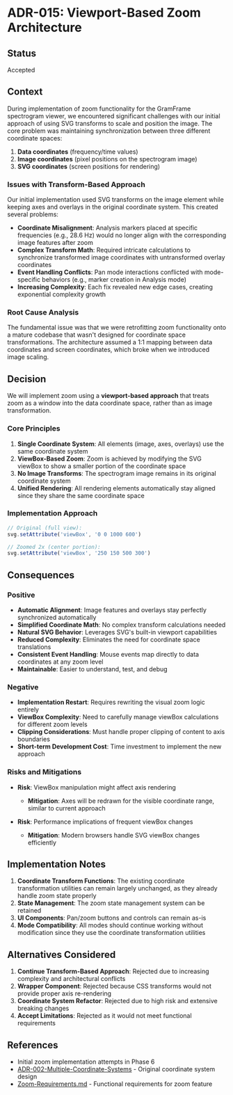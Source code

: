 # ADR-015: Viewport-Based Zoom Architecture

## Status
Accepted

## Context

During implementation of zoom functionality for the GramFrame spectrogram viewer, we encountered significant challenges with our initial approach of using SVG transforms to scale and position the image. The core problem was maintaining synchronization between three different coordinate spaces:

1. **Data coordinates** (frequency/time values)
2. **Image coordinates** (pixel positions on the spectrogram image) 
3. **SVG coordinates** (screen positions for rendering)

### Issues with Transform-Based Approach

Our initial implementation used SVG transforms on the image element while keeping axes and overlays in the original coordinate system. This created several problems:

- **Coordinate Misalignment**: Analysis markers placed at specific frequencies (e.g., 28.6 Hz) would no longer align with the corresponding image features after zoom
- **Complex Transform Math**: Required intricate calculations to synchronize transformed image coordinates with untransformed overlay coordinates
- **Event Handling Conflicts**: Pan mode interactions conflicted with mode-specific behaviors (e.g., marker creation in Analysis mode)
- **Increasing Complexity**: Each fix revealed new edge cases, creating exponential complexity growth

### Root Cause Analysis

The fundamental issue was that we were retrofitting zoom functionality onto a mature codebase that wasn't designed for coordinate space transformations. The architecture assumed a 1:1 mapping between data coordinates and screen coordinates, which broke when we introduced image scaling.

## Decision

We will implement zoom using a **viewport-based approach** that treats zoom as a window into the data coordinate space, rather than as image transformation.

### Core Principles

1. **Single Coordinate System**: All elements (image, axes, overlays) use the same coordinate system
2. **ViewBox-Based Zoom**: Zoom is achieved by modifying the SVG viewBox to show a smaller portion of the coordinate space
3. **No Image Transforms**: The spectrogram image remains in its original coordinate system
4. **Unified Rendering**: All rendering elements automatically stay aligned since they share the same coordinate space

### Implementation Approach

```javascript
// Original (full view):
svg.setAttribute('viewBox', '0 0 1000 600')

// Zoomed 2x (center portion):
svg.setAttribute('viewBox', '250 150 500 300')
```

## Consequences

### Positive

- **Automatic Alignment**: Image features and overlays stay perfectly synchronized automatically
- **Simplified Coordinate Math**: No complex transform calculations needed
- **Natural SVG Behavior**: Leverages SVG's built-in viewport capabilities
- **Reduced Complexity**: Eliminates the need for coordinate space translations
- **Consistent Event Handling**: Mouse events map directly to data coordinates at any zoom level
- **Maintainable**: Easier to understand, test, and debug

### Negative

- **Implementation Restart**: Requires rewriting the visual zoom logic entirely
- **ViewBox Complexity**: Need to carefully manage viewBox calculations for different zoom levels
- **Clipping Considerations**: Must handle proper clipping of content to axis boundaries
- **Short-term Development Cost**: Time investment to implement the new approach

### Risks and Mitigations

- **Risk**: ViewBox manipulation might affect axis rendering
  - **Mitigation**: Axes will be redrawn for the visible coordinate range, similar to current approach

- **Risk**: Performance implications of frequent viewBox changes
  - **Mitigation**: Modern browsers handle SVG viewBox changes efficiently

## Implementation Notes

1. **Coordinate Transform Functions**: The existing coordinate transformation utilities can remain largely unchanged, as they already handle zoom state properly
2. **State Management**: The zoom state management system can be retained
3. **UI Components**: Pan/zoom buttons and controls can remain as-is
4. **Mode Compatibility**: All modes should continue working without modification since they use the coordinate transformation utilities

## Alternatives Considered

1. **Continue Transform-Based Approach**: Rejected due to increasing complexity and architectural conflicts
2. **Wrapper Component**: Rejected because CSS transforms would not provide proper axis re-rendering
3. **Coordinate System Refactor**: Rejected due to high risk and extensive breaking changes
4. **Accept Limitations**: Rejected as it would not meet functional requirements

## References

- Initial zoom implementation attempts in Phase 6
- [ADR-002-Multiple-Coordinate-Systems](ADR-002-Multiple-Coordinate-Systems.md) - Original coordinate system design
- [Zoom-Requirements.md](../Zoom-Requirements.md) - Functional requirements for zoom feature
